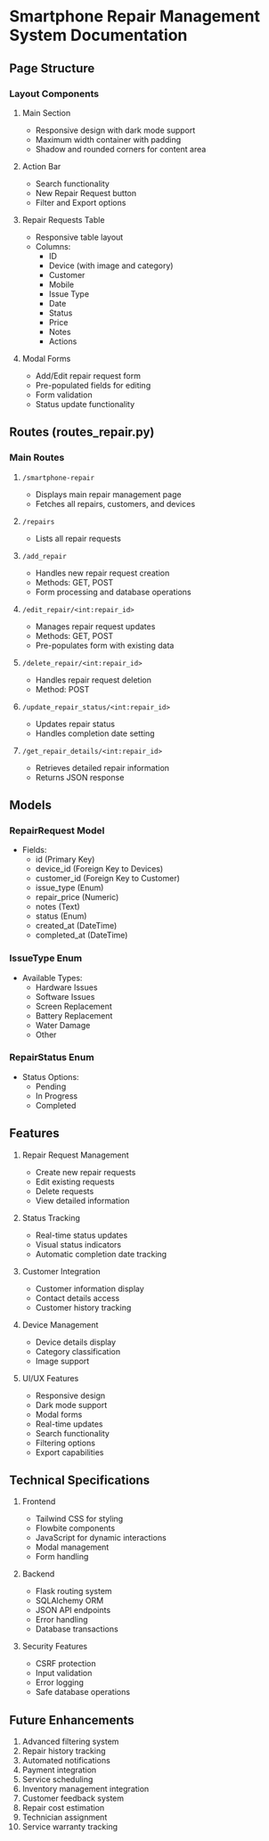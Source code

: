 # Smartphone Repair Management System Documentation

## Page Structure
### Layout Components
1. Main Section
   - Responsive design with dark mode support
   - Maximum width container with padding
   - Shadow and rounded corners for content area

2. Action Bar
   - Search functionality
   - New Repair Request button
   - Filter and Export options

3. Repair Requests Table
   - Responsive table layout
   - Columns:
     - ID
     - Device (with image and category)
     - Customer
     - Mobile
     - Issue Type
     - Date
     - Status
     - Price
     - Notes
     - Actions

4. Modal Forms
   - Add/Edit repair request form
   - Pre-populated fields for editing
   - Form validation
   - Status update functionality

## Routes (routes_repair.py)
### Main Routes
1. `/smartphone-repair`
   - Displays main repair management page
   - Fetches all repairs, customers, and devices

2. `/repairs`
   - Lists all repair requests

3. `/add_repair`
   - Handles new repair request creation
   - Methods: GET, POST
   - Form processing and database operations

4. `/edit_repair/<int:repair_id>`
   - Manages repair request updates
   - Methods: GET, POST
   - Pre-populates form with existing data

5. `/delete_repair/<int:repair_id>`
   - Handles repair request deletion
   - Method: POST

6. `/update_repair_status/<int:repair_id>`
   - Updates repair status
   - Handles completion date setting

7. `/get_repair_details/<int:repair_id>`
   - Retrieves detailed repair information
   - Returns JSON response

## Models
### RepairRequest Model
- Fields:
  - id (Primary Key)
  - device_id (Foreign Key to Devices)
  - customer_id (Foreign Key to Customer)
  - issue_type (Enum)
  - repair_price (Numeric)
  - notes (Text)
  - status (Enum)
  - created_at (DateTime)
  - completed_at (DateTime)

### IssueType Enum
- Available Types:
  - Hardware Issues
  - Software Issues
  - Screen Replacement
  - Battery Replacement
  - Water Damage
  - Other

### RepairStatus Enum
- Status Options:
  - Pending
  - In Progress
  - Completed

## Features
1. Repair Request Management
   - Create new repair requests
   - Edit existing requests
   - Delete requests
   - View detailed information

2. Status Tracking
   - Real-time status updates
   - Visual status indicators
   - Automatic completion date tracking

3. Customer Integration
   - Customer information display
   - Contact details access
   - Customer history tracking

4. Device Management
   - Device details display
   - Category classification
   - Image support

5. UI/UX Features
   - Responsive design
   - Dark mode support
   - Modal forms
   - Real-time updates
   - Search functionality
   - Filtering options
   - Export capabilities

## Technical Specifications
1. Frontend
   - Tailwind CSS for styling
   - Flowbite components
   - JavaScript for dynamic interactions
   - Modal management
   - Form handling

2. Backend
   - Flask routing system
   - SQLAlchemy ORM
   - JSON API endpoints
   - Error handling
   - Database transactions

3. Security Features
   - CSRF protection
   - Input validation
   - Error logging
   - Safe database operations

## Future Enhancements
1. Advanced filtering system
2. Repair history tracking
3. Automated notifications
4. Payment integration
5. Service scheduling
6. Inventory management integration
7. Customer feedback system
8. Repair cost estimation
9. Technician assignment
10. Service warranty tracking